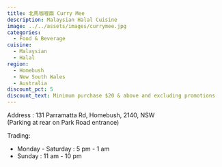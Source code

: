 ```yaml
---
title: 北馬咖喱面 Curry Mee
description: Malaysian Halal Cuisine
image: ../../assets/images/currymee.jpg
categories:
  - Food & Beverage
cuisine:
  - Malaysian
  - Halal
region:
  - Homebush
  - New South Wales
  - Australia
discount_pct: 5
discount_text: Minimum purchase $20 & above and excluding promotions
---
```

Address : 131 Parramatta Rd, Homebush, 2140, NSW\
(Parking at rear on Park Road entrance)

Trading:

* Monday - Saturday : 5 pm - 1 am
* Sunday : 11 am - 10 pm
